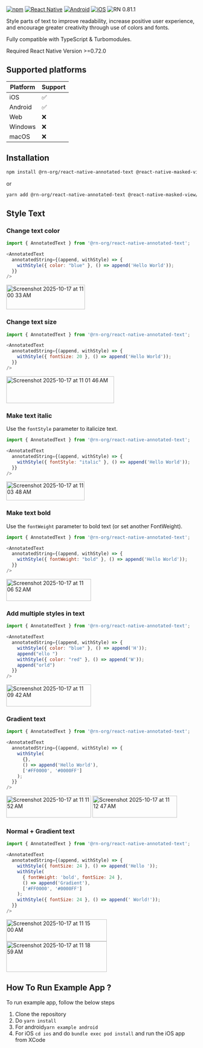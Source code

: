 [![npm](https://img.shields.io/npm/v/@rn-org/react-native-annotated-text.svg)](https://npmjs.com/@rn-org/react-native-annotated-text) [![React Native](https://img.shields.io/badge/React_Native-21232a?style=flat&logo=react&logoColor=0a7ea4&logoSize=small.svg)]() [![Android](https://img.shields.io/badge/Android-green?style=flat&logo=android&logoColor=white)]() [![iOS](https://img.shields.io/badge/iOS-21232a?style=flat&logo=ios&logoColor=white)]() ![RN 0.81.1](https://img.shields.io/badge/RN-0.81.1-brightgreen)

Style parts of text to improve readability, increase positive user experience, and encourage greater creativity through use of colors and fonts.

Fully compatible with TypeScript & Turbomodules.

Required React Native Version >=0.72.0

## Supported platforms

| Platform | Support |
|----------|---------|
| iOS      | ✅       |
| Android  | ✅       |
| Web      | ❌       |
| Windows  | ❌       |
| macOS    | ❌       |

## Installation

```sh
npm install @rn-org/react-native-annotated-text @react-native-masked-view/masked-view react-native-linear-gradient
```

or

```sh
yarn add @rn-org/react-native-annotated-text @react-native-masked-view/masked-view react-native-linear-gradient
```
                                                                                                                               
## Style Text

### Change text color

```javascript
import { AnnotatedText } from '@rn-org/react-native-annotated-text';

<AnnotatedText
  annotatedString={(append, withStyle) => {
    withStyle({ color: "blue" }, () => append('Hello World'));
  }}
/>
```
<img width="208" height="65" alt="Screenshot 2025-10-17 at 11 00 33 AM" src="https://github.com/user-attachments/assets/e18ac873-d593-4a19-a24a-77e154d9007c" />

### Change text size

```javascript
import { AnnotatedText } from '@rn-org/react-native-annotated-text';

<AnnotatedText
  annotatedString={(append, withStyle) => {
    withStyle({ fontSize: 20 }, () => append('Hello World'));
  }}
/>
```
<img width="285" height="71" alt="Screenshot 2025-10-17 at 11 01 46 AM" src="https://github.com/user-attachments/assets/db41aef9-13b0-4d26-8336-97d5c4f926b7" />

### Make text italic
Use the `fontStyle` parameter to italicize text.

```javascript
import { AnnotatedText } from '@rn-org/react-native-annotated-text';

<AnnotatedText
  annotatedString={(append, withStyle) => {
    withStyle({ fontStyle: "italic" }, () => append('Hello World'));
  }}
/>
```
<img width="207" height="50" alt="Screenshot 2025-10-17 at 11 03 48 AM" src="https://github.com/user-attachments/assets/78268c85-0833-4787-b498-5b38450d404e" />

### Make text bold
Use the `fontWeight` parameter to bold text (or set another FontWeight).

```javascript
import { AnnotatedText } from '@rn-org/react-native-annotated-text';

<AnnotatedText
  annotatedString={(append, withStyle) => {
    withStyle({ fontWeight: "bold" }, () => append('Hello World'));
  }}
/>
```
<img width="224" height="58" alt="Screenshot 2025-10-17 at 11 06 52 AM" src="https://github.com/user-attachments/assets/104cfc94-5010-463c-9a54-bb2f99df86bc" />

### Add multiple styles in text

```javascript
import { AnnotatedText } from '@rn-org/react-native-annotated-text';

<AnnotatedText
  annotatedString={(append, withStyle) => {
    withStyle({ color: "blue" }, () => append('H'));
    append("ello ")
    withStyle({ color: "red" }, () => append('W'));
    append("orld")
  }}
/>
```
<img width="224" height="58" alt="Screenshot 2025-10-17 at 11 09 42 AM" src="https://github.com/user-attachments/assets/ca2797c6-9623-4f89-8511-4588d70ee7a6" />

### Gradient text

```javascript
import { AnnotatedText } from '@rn-org/react-native-annotated-text';

<AnnotatedText
  annotatedString={(append, withStyle) => {
    withStyle(
      {},
      () => append('Hello World'),
      ['#FF0000', '#0000FF']
    );
  }}
/>
```
<img width="224" height="58" alt="Screenshot 2025-10-17 at 11 11 52 AM" src="https://github.com/user-attachments/assets/5e14e880-bcba-40c5-9d91-5981149f0f9d" />
<img width="224" height="58" alt="Screenshot 2025-10-17 at 11 12 47 AM" src="https://github.com/user-attachments/assets/3ab90712-89c9-44cb-ac4c-882d25655e84" />

### Normal + Gradient text

```javascript
import { AnnotatedText } from '@rn-org/react-native-annotated-text';

<AnnotatedText
  annotatedString={(append, withStyle) => {
    withStyle({ fontSize: 24 }, () => append('Hello '));
    withStyle(
      { fontWeight: 'bold', fontSize: 24 },
      () => append('Gradient'),
      ['#FF0000', '#0000FF']
    );
    withStyle({ fontSize: 24 }, () => append(' World!'));
  }}
/>
```
<img width="266" height="58" alt="Screenshot 2025-10-17 at 11 15 00 AM" src="https://github.com/user-attachments/assets/7551edd3-05c2-4ae3-a10a-5e515673848a" />
<img width="266" height="81" alt="Screenshot 2025-10-17 at 11 18 59 AM" src="https://github.com/user-attachments/assets/ac0efd3e-9334-4c86-9061-8337e832291e" />

## How To Run Example App ?

To run example app, follow the below steps

1. Clone the repository
2. Do `yarn install`
3. For android`yarn example android`
5. For iOS `cd ios` and do `bundle exec pod install` and run the iOS app from XCode

